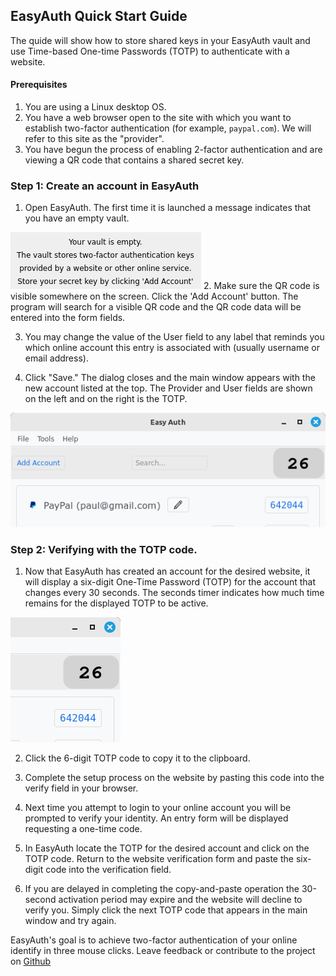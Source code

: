 ## EasyAuth Quick Start Guide

The quide will show how to store shared keys in your EasyAuth vault and use Time-based One-time Passwords (TOTP) to authenticate with a website.
####  Prerequisites

1. You are using a Linux desktop OS.
2. You have a web browser open to the site with which you want to establish two-factor authentication (for example, `paypal.com`).  We will refer to this site as the "provider".
3. You have begun the process of enabling 2-factor authentication and are viewing a QR code that contains a shared secret key. 

### Step 1: Create an account in EasyAuth

1. Open EasyAuth.  The first time it is launched a message indicates that you have an empty vault.  
<img src="images/vault-empty.png" alt="vault-empty" border="0">
2. Make sure the QR code is visible somewhere on the screen. Click the 'Add Account' button. The program will search for a visible QR code and the QR code data will be entered into the form fields.  

   
3. You may change the value of the User field to any label that reminds you which online account this entry is associated with (usually username or email address).  

4. Click "Save." The dialog closes and the main window appears with the new account listed at the top.   The Provider and User fields are shown on the left and on the right is the TOTP.  
<img src="images/Main-Window.png" alt="Main-Window" border="0">  



### Step 2: Verifying with the TOTP code.

1. Now that EasyAuth has created an account for the desired website, it  will display a six-digit One-Time Password (TOTP) for the account that  changes every 30 seconds. The seconds timer indicates how much  time remains for the displayed TOTP to be active.  
<img src="images/TOTP-code.png" alt="TOTP-code" border="0">

2. Click the 6-digit TOTP code to copy it to the clipboard.

3. Complete the setup process on the website by pasting this code into the verify field in your browser. 

4. Next time you attempt to login to your online account you will be prompted to verify your identity. An entry form will be displayed requesting a  one-time code. 

5. In EasyAuth locate the TOTP for the desired account and click on the TOTP code. Return to the website verification form and paste the six-digit code into the verification field.

6. If you are delayed in completing the copy-and-paste operation the 30-second activation period may expire and the website will decline to verify you.  Simply click the next TOTP code that appears in the main window and try again. 


EasyAuth's goal is to achieve two-factor authentication of your online identify in three mouse clicks. 
Leave feedback or contribute to the project on [Github](https://www.github.com/jdalbey/EasyAuth)  



 